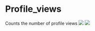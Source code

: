 # Profile_views
Counts the number of profile views
![](https://komarev.com/ghpvc/?username=manisha-das03)
![](https://komarev.com/ghpvc/?username=your-github-username&color=orange)

